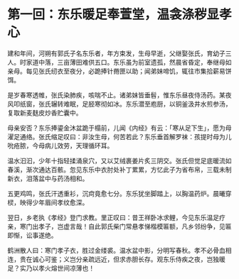 # 第一回：东乐暖足奉萱堂，温衾涤秽显孝心

建和年间，河朔有郭氏子名东乐者，年方束发，生母早逝，父继娶张氏，育幼子三人。时家道中落，三亩薄田难供五口。东乐虽为前室遗孤，然晨省昏定，奉继母如亲母。每见张氏纫衣至夜分，必跪捧针黹匣以助；闻弟妹啼饥，辄往市集拾薪易饼饵。

是岁春寒透帷，张氏染肺疾，咳喘不止。诸弟妹皆垂髫，惟东乐昼夜侍汤药。某夜风叩纸窗，张氏辗转难眠，足胫寒彻如冰。东乐潜至庖厨，以铜釜汲井水煎参汤，复取新麦麸皮炒香贮囊中。

母亲安否？东乐捧鎏金沐盆跪于榻前，儿闻《内经》有云：「寒从足下生」，愿为母濯足通络。张氏缩足叹曰：非汝生母，何苦若此？东乐垂首解罗袜：孩提时母为儿吮疮脓，今母病儿效劳，天理循环耳。

温水汩汩，少年十指轻揉涌泉穴，又以艾绒裹姜片炙三阴交。张氏但觉足底暖流如春溪，渐次通达百骸。忽见东乐中衣肘处补丁累累，方忆此子为省布帛，三载未制新衣，泪落盆中与药汤相和。

五更鸡鸣，张氏汗透重衫，沉疴竟愈七分。东乐犹坐脚踏上，以胸温药炉。晨曦穿棂，映得少年眉间孝纹愈深。

翌日，乡老执《孝经》登门求教。里正叹曰：昔王祥卧冰求鲤，今见东乐温足疗亲，寒门出孝子，岂虚言哉！自此郭氏柴门常悬孝悌楷模匾额，凡乡邻纷争，见匾即惭，讼事遂绝。

鹤洲散人曰：寒门孝子衣，胜过金缕裘。温水盆中影，分明写春秋。孝不必骨血相连，贵在诚心可鉴；义岂分亲疏远近，但求赤胆长存。观东乐侍疾之夜，岂独暖足？实乃以孝火熔世间凉薄也！